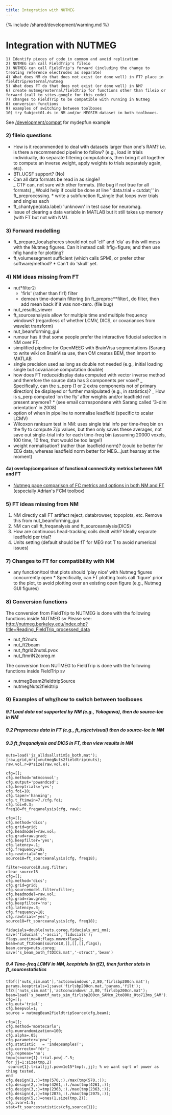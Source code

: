 ```yaml
---
title: Integration with NUTMEG
---
```


{% include /shared/development/warning.md %}

# Integration with NUTMEG

    1) Identify pieces of code in common and avoid replication
    2) NUTMEG can call FieldTrip's fileio
    3) NUTMEG can call FieldTrip's forward (including the change to treating reference electrodes as separate)
    4) What does NM do that does not exist (or done well) in FT? place in fieldtrip/external/nutmeg
    5) What does FT do that does not exist (or done well) in NM?
    6) create nutmeg/external/fieldtrip for functions other than fileio or forward (call to sites.google for this code)
    7) changes to FieldTrip to be compatible with running in Nutmeg
    8) conversion functions
    9) examples of switching between toolboxes
    10) try Subject01.ds in NM and/or MEGSIM dataset in both toolboxes.

See [/development/compat](/development/project/compat) for mydepfun example

### 2) fileio questions

- How is it recommended to deal with datasets larger than one's RAM? i.e. is there a recommended pipeline to follow? (e.g., load in trials individually, do separate filtering computations, then bring it all together to compute an inverse weight, apply weights to trials separately again, etc).
- BTi_UCSF support? (No)
- Can all data formats be read in as single?  
   _ CTF can, not sure with other formats. (file bug if not true for all formats)
  _ Would help if could be done at line ''data.trial = cutdat;'' in ft_preprocessing. \* write a subfunction ft_single that loops over trials and singles each
- ft_chantype(data.label) 'unknown' in test case for neuromag.
- Issue of clearing a data variable in MATLAB but it still takes up memory (with FT but not with NM).

### 3) Forward modelling

- ft_prepare_localspheres should not call 'clf' and 'cla' as this will mess with the Nutmeg figures. Can it instead call: hfig=figure; and then use hfig handle for plotting?
- ft_volumesegment sufficient (which calls SPM), or prefer other software/method? \* Can't do 'skull' yet.

### 4) NM ideas missing from FT

- nut*filter2:  
   * 'firls' (rather than fir1) filter
  * demean time-domain filtering (in ft_preproc*\*filter), do filter, then add mean back if it was non-zero. (file bug)
- nut_results_viewer
- ft_sourceanalysis allow for multiple time and multiple frequency windows? (regardless of whether LCMV, DICS, or covariances from wavelet transform)
- nut_beamforming_gui
- rumour has it that some people prefer the interactive fiducial selection in NM over FT.
- simplified pipeline for OpenMEEG with BrainVisa segmentations (Sarang to write wiki on BrainVisa use, then OM creates BEM, then import to MATLAB
- single precision used as long as double not needed (e.g., initial loading single but covariance computation double)
- how does FT reduce/display data computed with vector inverse method and therefore the source data has 3 components per voxel?
  _ Specifically, can the s_perp (1 or 2 extra components not of primary direction) be displayed or further manipulated (e.g., in statistics)?
  _ How is s_perp computed 'on the fly' after weights and/or leadfield not present anymore? \* (see email correspondene with Sarang called '3-dim orientation' in 2008)
- option of when in pipeline to normalise leadfield (specific to scalar LCMV)
- Wilcoxon ranksum test in NM: uses single trial info per time-freq bin on the fly to compute Z/p values, but then only saves these averages, not save out single-trial info for each time-freq bin (assuming 20000 voxels, 100 time, 10 freq, that would be too large!)
- weight normalisation? (rather than leadfield norm)? (could be better for EEG data, whereas leadfield norm better for MEG...just hearsay at the moment)

#### 4a) overlap/comparison of functional connectivity metrics between NM and FT

- [Nutmeg page comparison of FC metrics and options in both NM and FT](http://nutmeg.berkeley.edu/index.php?title=Comparison_of_connectivity_options) (especially Adrian's FCM toolbox)

### 5) FT ideas missing from NM

1.  NM directly call FT artifact reject, databrowser, topoplots, etc. Remove this from nut_beamforming_gui
2.  NM can call ft_freqanalysis and ft_sourceanalysis(DICS)
3.  How are continuous head-tracking coils dealt with? Ideally separate leadfield per trial?
4.  Units setting (default should be fT for MEG not T to avoid numerical issues)

### 7) Changes to FT for compatibility with NM

- any function/tool that plots should 'play nice' with Nutmeg figures concurrently open \* Specifically, can FT plotting tools call 'figure' prior to the plot, to avoid plotting over an existing open figure (e.g., Nutmeg GUI figures)

### 8) Conversion functions

The conversion from FieldTrip to NUTMEG is done with the following functions inside NUTMEG sv
Please see: http://nutmeg.berkeley.edu/index.php?title=Reading_FieldTrip_processed_data

- nut_ft2nuts
- nut_ft2beam
- nut_ftgrid2nutsLpvox
- nut_ftmriN2coreg.m

The conversion from NUTMEG to FieldTrip is done with the following functions inside FieldTrip sv

- nutmegBeam2fieldtripSource
- nutmegNuts2fieldtrip

### 9) Examples of why/how to switch between toolboxes

##### 9.1 Load data not supported by NM (e.g., Yokogawa), then do source-loc in NM

##### 9.2 Preprocess data in FT (e.g., ft_rejectvisual) then do source-loc in NM

##### 9.3 ft_freqanalysis and DICS in FT, then view results in NM

    nuts=load('jz_alldsallstim5s_both.mat');
    [raw,grid,mri]=nutmegNuts2fieldtrip(nuts);
    raw.vol.r=9*size(raw.vol.o);

    cfg=[];
    cfg.method='mtmconvol';
    cfg.output='powandcsd';
    cfg.keeptrials='yes';
    cfg.foi=18;
    cfg.taper='hanning';
    cfg.t_ftimwin=7./cfg.foi;
    cfg.toi=0.3;
    freq18=ft_freqanalysis(cfg, raw);

    cfg=[];
    cfg.method='dics';
    cfg.grid=grid;
    cfg.headmodel=raw.vol;
    cfg.grad=raw.grad;
    cfg.keepfilter='yes';
    cfg.latency=.1;
    cfg.frequency=18;
    cfg.rawtrial='no';
    source18=ft_sourceanalysis(cfg, freq18);

    filter=source18.avg.filter;
    clear source18
    cfg=[];
    cfg.method='dics';
    cfg.grid=grid;
    cfg.sourcemodel.filter=filter;
    cfg.headmodel=raw.vol;
    cfg.grad=raw.grad;
    cfg.keepfilter='no';
    cfg.latency=.3;
    cfg.frequency=18;
    cfg.rawtrial='yes';
    source18=ft_sourceanalysis(cfg, freq18);

    fiducials=double(nuts.coreg.fiducials_mri_mm);
    save('fiducial','-ascii','fiducials');
    flags.avetime=0;flags.mmvoxflag=1;
    beam=nut_ft2beam(source18,[],[],[],flags);
    beam.coreg=nuts.coreg;
    save('s_beam_both_ftDICS.mat','-struct','beam')

##### 9.4 Time-freq LCMV in NM, keeptrials (in tfZ), then further stats in ft_sourcestatistics

    tfbf(['nuts_sim.mat'],'actconwindows',2,80,'firlsbp200cn.mat');
    params.keeptrials=1;save('firlsbp200cn.mat,'params,'filt');
    tfZ(['nuts_sim.mat'],'actconwindows',2,80,'firlsbp200cn.mat');
    beam=load('s_beamtf_nuts_sim_firlsbp200cn_SAMcn_2to80Hz_0to713ms_SAM');
    cfg=[];
    cfg.out='trial';
    cfg.keepvol=1;
    source = nutmegBeam2fieldtripSource(cfg,beam);

    cfg=[];
    cfg.method='montecarlo';
    cfg.numrandomization=100;
    cfg.alpha=.05;
    cfg.parameter='pow';
    cfg.statistic   = 'indepsamplesT';
    cfg.correctm='fdr';
    cfg.repmeas='no';
    tmp=[source{1}.trial.pow].^.5;
    for jj=1:size(tmp,2)
     source{1}.trial(jj).pow=1e15*tmp(:,jj); % we want sqrt of power as thing tested.
    end
    cfg.design(1,:)=tmp(570,:)./max(tmp(570,:));
    cfg.design(2,:)=tmp(4261,:)./max(tmp(4261,:));
    cfg.design(3,:)=tmp(2363,:)./max(tmp(2363,:));
    cfg.design(4,:)=tmp(2075,:)./max(tmp(2075,:));
    cfg.design(5,:)=ones(1,size(tmp,2));
    cfg.ivar=1:5;
    stat=ft_sourcestatistics(cfg,source{1});

